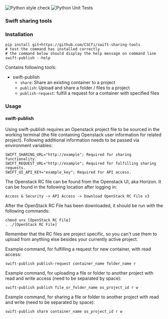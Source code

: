 ![Python style check](https://github.com/CSCfi/swift-sharing-tools/workflows/Python%20style%20check/badge.svg)
![Python Unit Tests](https://github.com/CSCfi/swift-sharing-tools/workflows/Python%20Unit%20Tests/badge.svg)

### Swift sharing tools

### Installation
```
pip install git+https://github.com/CSCfi/swift-sharing-tools
# test the command has installed correctly
# the command below should display the help message on command line
swift-publish --help
```

Contains following tools:
- swift-publish
    + `share`: Share an existing container to a project
    + `publish`: Upload and share a folder / files to a project
    + `publish-request`: fulfill a request for a container with specified files

### Usage

#### swift-publish
Using swift-publish requires an Openstack project file to be sourced in the
working terminal (the file containing Openstack user information for related
project). Following additional information needs to be passed via environment
variables:
```
SWIFT_SHARING_URL="http://example"; Required for sharing functionality.
SWIFT_REQUEST_URL="http://example"; Required for fulfilling sharing requests.
SWIFT_UI_API_KEY="example_key"; Required for API access.
```

The Openstack RC file can be found from the Openstack UI, aka Horizon. It
can be found in the following location after logging in:
```
Access & Security -> API Access -> Download OpenStack RC File v3
```

After the OpenStack RC File has been downloaded, it should be run with the
following commands:
```
chmod u+x [OpenStack RC File]
. ./[OpenStack RC File]
```

Remember that the RC files are project specific, so you can't use them to
upload from anything else besides your currently active project.

Example command, for fulfilling a request for new container, with read access:
```
swift-publish publish-request container_name folder_name r
```

Example command, for uploading a file or folder to another project with read and write access (need to be separated by space):
```
swift-publish publish file_or_folder_name os_project_id r w
```

Example command, for sharing a file or folder to another project with read and write (need to be separated by space):
```
swift-publish share container_name os_project_id r w
```

